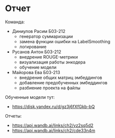 # Отчет

Команда:
- Диниулов Расим Б03-212
    - генератор суммаризации
    - замена функции ошибки на LabelSmoothing
    - логирование 
- Русанов Антон Б03-212
    - внедрение ROUGE-метрики
    - визуализация работы энкодера
    - обучение модели 
- Майорова Ева Б03-213
    - внедрение общих матриц эмбеддингов
    - добавление предобученных эмбеддингов
    - разбиение проекта на файлы

Обученные модели тут: 
 - https://disk.yandex.ru/d/gz3j6fXfGkb-bQ

Отчеты:
- https://api.wandb.ai/links/ch2/vz2sq5d2
- https://api.wandb.ai/links/ch2/cde33n4m
